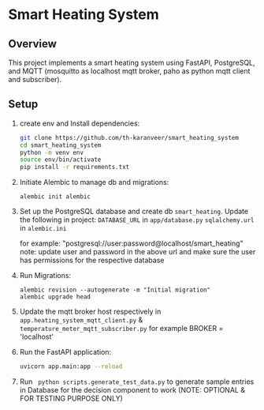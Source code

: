 # Smart Heating System

## Overview

This project implements a smart heating system using FastAPI, PostgreSQL, and MQTT (mosquitto as localhost mqtt broker, paho as python mqtt client and subscriber).

## Setup

1. create env and Install dependencies:
    ```bash
    git clone https://github.com/th-karanveer/smart_heating_system
    cd smart_heating_system
    python -m venv env
    source env/bin/activate
    pip install -r requirements.txt
    ```
   
2. Initiate Alembic to manage db and migrations:
   ```base
   alembic init alembic
   ```
   
3. Set up the PostgreSQL database and create db `smart_heating`. Update the following in project: 
   `DATABASE_URL` in `app/database.py`
   `sqlalchemy.url` in `alembic.ini`

   for example: "postgresql://user:password@localhost/smart_heating"
   note: update user and password in the above url and make sure the user has permissions for the respective database

4. Run Migrations:
   ```base
   alembic revision --autogenerate -m "Initial migration"
   alembic upgrade head
   ```
5. Update the mqtt broker host respectively in `app.heating_system_mqtt_client.py` & `temperature_meter_mqtt_subscriber.py` for example BROKER = 'localhost'

6. Run the FastAPI application:
    ```bash
    uvicorn app.main:app --reload
    ```

7. Run ` python scripts.generate_test_data.py` to generate sample entries in Database for the decision component to work
   (NOTE: OPTIONAL & FOR TESTING PURPOSE ONLY)
